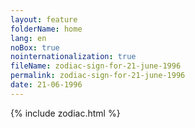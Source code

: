 ```yaml
---
layout: feature
folderName: home
lang: en
noBox: true
nointernationalization: true
fileName: zodiac-sign-for-21-june-1996
permalink: zodiac-sign-for-21-june-1996
date: 21-06-1996
---
```

{% include zodiac.html %}
